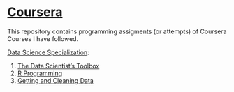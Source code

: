 [Coursera](https://www.coursera.org/)
==========

This repository contains programming assigments (or attempts) of Coursera Courses I have followed.

[Data Science Specialization](https://www.coursera.org/specializations/jhu-data-science):

1. [The Data Scientist’s Toolbox](https://github.com/jletteboer/Coursera/tree/master/The%20Data%20Scientists%20Toolbox)
2. [R Programming](https://github.com/jletteboer/Coursera/tree/master/R-Programming)
3. [Getting and Cleaning Data](https://github.com/jletteboer/Coursera/tree/master/Getting%20and%20Cleaning%20Data)